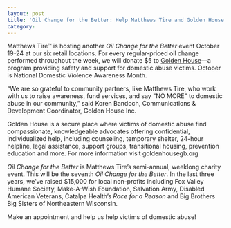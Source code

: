 ```yaml
---
layout: post
title: 'Oil Change for the Better: Help Matthews Tire and Golden House End Domestic Violence'
category:
---
```


Matthews Tire™ is hosting another *Oil Change for the Better* event October 19-24 at our six retail locations. For every regular-priced oil change performed throughout the week, we will donate $5 to [Golden House](http://www.goldenhousegb.org/)&mdash;a program providing safety and support for domestic abuse victims. October is National Domestic Violence Awareness Month.

“We are so grateful to community partners, like Matthews Tire, who work with us to raise awareness, fund services, and say "NO MORE" to domestic abuse in our community,” said Koren Bandoch, Communications & Development Coordinator, Golden House Inc.

Golden House is a secure place where victims of domestic abuse find compassionate, knowledgeable advocates offering confidential, individualized help, including counseling, temporary shelter, 24-hour helpline, legal assistance, support groups, transitional housing, prevention education and more. For more information visit goldenhousegb.org

*Oil Change for the Better* is Matthews Tire’s semi-annual, weeklong charity event. This will be the seventh *Oil Change for the Better*. In the last three years, we’ve raised $15,000 for local non-profits including Fox Valley Humane Society, Make-A-Wish Foundation, Salvation Army, Disabled American Veterans, Catalpa Health’s *Race for a Reason* and Big Brothers Big Sisters of Northeastern Wisconsin.  

Make an appointment and help us help victims of domestic abuse!
